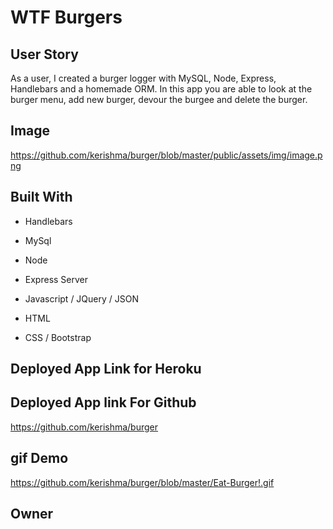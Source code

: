 # WTF Burgers 

## User Story

As a user, I created a burger logger with MySQL, Node, Express, Handlebars and a homemade ORM. In this app you are able to look at the burger menu, add new burger, devour the burgee and delete the burger.

## Image 

https://github.com/kerishma/burger/blob/master/public/assets/img/image.png

## Built With

- Handlebars

- MySql

- Node

- Express Server

- Javascript / JQuery / JSON

- HTML

- CSS / Bootstrap

## Deployed App Link for Heroku


## Deployed App link For Github
https://github.com/kerishma/burger

## gif Demo

https://github.com/kerishma/burger/blob/master/Eat-Burger!.gif

## Owner

